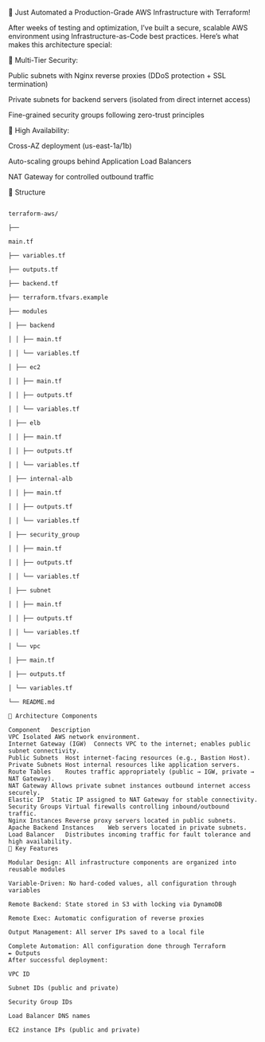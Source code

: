 🚀 Just Automated a Production-Grade AWS Infrastructure with Terraform!

After weeks of testing and optimization, I’ve built a secure, scalable AWS environment using Infrastructure-as-Code best practices. Here’s what makes this architecture special:

🔹 Multi-Tier Security:

Public subnets with Nginx reverse proxies (DDoS protection + SSL termination)

Private subnets for backend servers (isolated from direct internet access)

Fine-grained security groups following zero-trust principles

🔹 High Availability:

Cross-AZ deployment (us-east-1a/1b)

Auto-scaling groups behind Application Load Balancers

NAT Gateway for controlled outbound traffic

📁 Structure

```tree

terraform-aws/

├── 

main.tf

├── variables.tf

├── outputs.tf

├── backend.tf

├── terraform.tfvars.example

├── modules

│ ├── backend

│ │ ├── main.tf

│ │ └── variables.tf

│ ├── ec2

│ │ ├── main.tf

│ │ ├── outputs.tf

│ │ └── variables.tf

│ ├── elb

│ │ ├── main.tf

│ │ ├── outputs.tf

│ │ └── variables.tf

│ ├── internal-alb

│ │ ├── main.tf

│ │ ├── outputs.tf

│ │ └── variables.tf

│ ├── security_group

│ │ ├── main.tf

│ │ ├── outputs.tf

│ │ └── variables.tf

│ ├── subnet

│ │ ├── main.tf

│ │ ├── outputs.tf

│ │ └── variables.tf

│ └── vpc

│ ├── main.tf

│ ├── outputs.tf

│ └── variables.tf

└── README.md

🧩 Architecture Components

Component	Description
VPC	Isolated AWS network environment.
Internet Gateway (IGW)	Connects VPC to the internet; enables public subnet connectivity.
Public Subnets	Host internet-facing resources (e.g., Bastion Host).
Private Subnets	Host internal resources like application servers.
Route Tables	Routes traffic appropriately (public → IGW, private → NAT Gateway).
NAT Gateway	Allows private subnet instances outbound internet access securely.
Elastic IP	Static IP assigned to NAT Gateway for stable connectivity.
Security Groups	Virtual firewalls controlling inbound/outbound traffic.
Nginx Instances	Reverse proxy servers located in public subnets.
Apache Backend Instances	Web servers located in private subnets.
Load Balancer	Distributes incoming traffic for fault tolerance and high availability.
🔗 Key Features

Modular Design: All infrastructure components are organized into reusable modules

Variable-Driven: No hard-coded values, all configuration through variables

Remote Backend: State stored in S3 with locking via DynamoDB

Remote Exec: Automatic configuration of reverse proxies

Output Management: All server IPs saved to a local file

Complete Automation: All configuration done through Terraform
✒️ Outputs
After successful deployment:

VPC ID

Subnet IDs (public and private)

Security Group IDs

Load Balancer DNS names

EC2 instance IPs (public and private)

